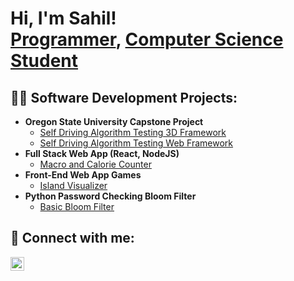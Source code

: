 <h1>Hi, I'm Sahil! <br/><a href="https://github.com/sahilg2000">Programmer</a>, <a href="https://www.linkedin.com/in/sahilgaikwad/">Computer Science Student</a>

<h2>👨‍💻 Software Development Projects:</h2>

- <b>Oregon State University Capstone Project</b>
  - [Self Driving Algorithm Testing 3D Framework](https://github.com/sahilg2000/ESGDT)
  - [Self Driving Algorithm Testing Web Framework](https://github.com/sahilg2000/ESGDT-server)
- <b>Full Stack Web App (React, NodeJS)</b>
  - [Macro and Calorie Counter](https://github.com/sahilg2000/BasicMacroOnline)
- <b>Front-End Web App Games</b>
  - [Island Visualizer](https://github.com/sahilg2000/Island-Grid)
- <b>Python Password Checking Bloom Filter</b>
  - [Basic Bloom Filter](https://github.com/sahilg2000/BasicBloomFilter)


<h2> 🤳 Connect with me:</h2>

[<img align="left" alt="sahilgaikwad | LinkedIn" width="22px" src="https://cdn.jsdelivr.net/npm/simple-icons@v3/icons/linkedin.svg" />][linkedin]

[linkedin]: https://linkedin.com/in/sahilgaikwad

<!--
**joshmadakor1/joshmadakor1** is a ✨ _special_ ✨ repository because its `README.md` (this file) appears on your GitHub profile.

Here are some ideas to get you started:

- 🔭 I’m currently working on ...
- 🌱 I’m currently learning ...
- 👯 I’m looking to collaborate on ...
- 🤔 I’m looking for help with ...
- 💬 Ask me about ...
- 📫 How to reach me: ...
- 😄 Pronouns: ...
- ⚡ Fun fact: ...
-->
